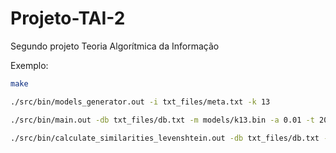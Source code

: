# Projeto-TAI-2
Segundo projeto Teoria Algorítmica da Informação

Exemplo:
````bash
make

./src/bin/models_generator.out -i txt_files/meta.txt -k 13

./src/bin/main.out -db txt_files/db.txt -m models/k13.bin -a 0.01 -t 20

./src/bin/calculate_similarities_levenshtein.out -db txt_files/db.txt -id1 "gi|49169782|ref|NC_005831.2| Human Coronavirus NL63, complete genome" -id2 "NC_005831.2 Human Coronavirus NL63, complete genome"
````
